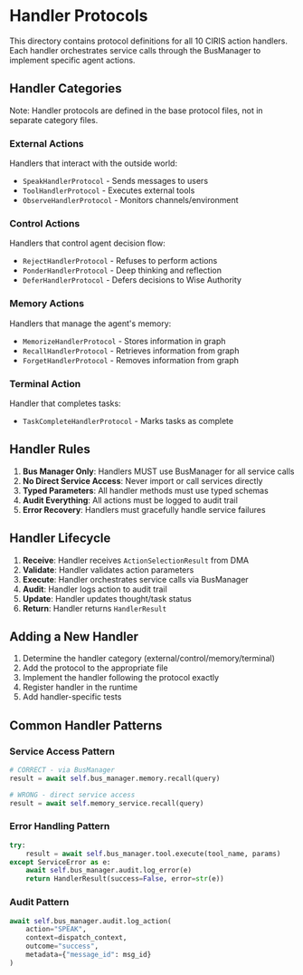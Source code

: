 # Handler Protocols

This directory contains protocol definitions for all 10 CIRIS action handlers. Each handler orchestrates service calls through the BusManager to implement specific agent actions.

## Handler Categories

Note: Handler protocols are defined in the base protocol files, not in separate category files.

### External Actions
Handlers that interact with the outside world:
  - `SpeakHandlerProtocol` - Sends messages to users
  - `ToolHandlerProtocol` - Executes external tools
  - `ObserveHandlerProtocol` - Monitors channels/environment

### Control Actions
Handlers that control agent decision flow:
  - `RejectHandlerProtocol` - Refuses to perform actions
  - `PonderHandlerProtocol` - Deep thinking and reflection
  - `DeferHandlerProtocol` - Defers decisions to Wise Authority

### Memory Actions
Handlers that manage the agent's memory:
  - `MemorizeHandlerProtocol` - Stores information in graph
  - `RecallHandlerProtocol` - Retrieves information from graph
  - `ForgetHandlerProtocol` - Removes information from graph

### Terminal Action
Handler that completes tasks:
  - `TaskCompleteHandlerProtocol` - Marks tasks as complete

## Handler Rules

1. **Bus Manager Only**: Handlers MUST use BusManager for all service calls
2. **No Direct Service Access**: Never import or call services directly
3. **Typed Parameters**: All handler methods must use typed schemas
4. **Audit Everything**: All actions must be logged to audit trail
5. **Error Recovery**: Handlers must gracefully handle service failures

## Handler Lifecycle

1. **Receive**: Handler receives `ActionSelectionResult` from DMA
2. **Validate**: Handler validates action parameters
3. **Execute**: Handler orchestrates service calls via BusManager
4. **Audit**: Handler logs action to audit trail
5. **Update**: Handler updates thought/task status
6. **Return**: Handler returns `HandlerResult`

## Adding a New Handler

1. Determine the handler category (external/control/memory/terminal)
2. Add the protocol to the appropriate file
3. Implement the handler following the protocol exactly
4. Register handler in the runtime
5. Add handler-specific tests

## Common Handler Patterns

### Service Access Pattern
```python
# CORRECT - via BusManager
result = await self.bus_manager.memory.recall(query)

# WRONG - direct service access
result = await self.memory_service.recall(query)
```

### Error Handling Pattern
```python
try:
    result = await self.bus_manager.tool.execute(tool_name, params)
except ServiceError as e:
    await self.bus_manager.audit.log_error(e)
    return HandlerResult(success=False, error=str(e))
```

### Audit Pattern
```python
await self.bus_manager.audit.log_action(
    action="SPEAK",
    context=dispatch_context,
    outcome="success",
    metadata={"message_id": msg_id}
)
